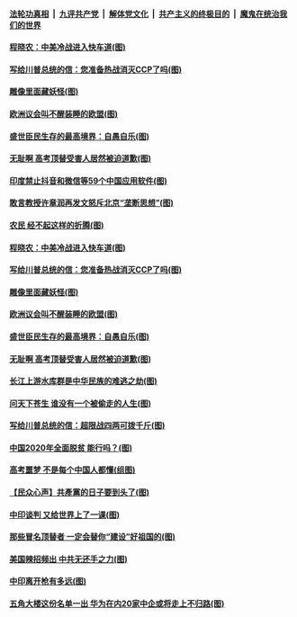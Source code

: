 ####  [法轮功真相](../../../../basic/blob/master/README.md?t=06301002) &nbsp;|&nbsp; [九评共产党](../../../../9ping.md/blob/master/README.md?t=06301002) &nbsp;|&nbsp; [解体党文化](../../../../jtdwh.md/blob/master/README.md?t=06301002)  &nbsp;|&nbsp; [共产主义的终极目的](../../../../gczydzjmd.md/blob/master/README.md?t=06301002) &nbsp;|&nbsp; [魔鬼在统治我们的世界](../../../../mgztzwmdsj.md/blob/master/README.md?t=06301002) 

#### [程晓农：中美冷战进入快车道(图)](../pages/p4/938157.md?t=06301002) 

#### [写给川普总统的信：您准备热战消灭CCP了吗(图)](../pages/p4/938153.md?t=06301002) 

#### [雕像里面藏妖怪(图)](../pages/p4/937959.md?t=06301002) 

#### [欧洲议会叫不醒装睡的欧盟(图)](../pages/p4/938033.md?t=06301002) 

#### [盛世臣民生存的最高境界：自愚自乐(图)](../pages/p4/938023.md?t=06301002) 

#### [无耻啊 高考顶替受害人居然被迫道歉(图)](../pages/p4/938030.md?t=06301002) 

#### [印度禁止抖音和微信等59个中国应用软件(图)](../pages/p4/938164.md?t=06301002) 

#### [敢言教授许章润再发文怒斥北京“垄断思想”(图)](../pages/p4/938162.md?t=06301002) 

#### [农民 经不起这样的折腾(图)](../pages/p4/938158.md?t=06301002) 

#### [程晓农：中美冷战进入快车道(图)](../pages/p4/938157.md?t=06301002) 

#### [写给川普总统的信：您准备热战消灭CCP了吗(图)](../pages/p4/938153.md?t=06301002) 

#### [雕像里面藏妖怪(图)](../pages/p4/937959.md?t=06301002) 

#### [欧洲议会叫不醒装睡的欧盟(图)](../pages/p4/938033.md?t=06301002) 

#### [盛世臣民生存的最高境界：自愚自乐(图)](../pages/p4/938023.md?t=06301002) 

#### [无耻啊 高考顶替受害人居然被迫道歉(图)](../pages/p4/938030.md?t=06301002) 

#### [长江上游水库群是中华民族的难逃之劫(图)](../pages/p4/938022.md?t=06301002) 

#### [问天下苍生 谁没有一个被偷走的人生(图)](../pages/p4/938026.md?t=06301002) 

#### [写给川普总统的信：超限战四两可拨千斤(图)](../pages/p4/938021.md?t=06301002) 

#### [中国2020年全面脱贫 能行吗？(图)](../pages/p4/937928.md?t=06301002) 

#### [高考噩梦 不是每个中国人都懂(组图)](../pages/p4/937927.md?t=06301002) 

#### [【民众心声】共產黨的日子要到头了(图)](../pages/p4/937474.md?t=06301002) 

#### [中印谈判 又给世界上了一课(图)](../pages/p4/937868.md?t=06301002) 

#### [那些冒名顶替者 一定会替你“建设”好祖国的(图)](../pages/p4/937925.md?t=06301002) 

#### [美国辣招频出 中共无还手之力(图)](../pages/p4/937916.md?t=06301002) 

#### [中印离开枪有多远(图)](../pages/p4/937913.md?t=06301002) 

#### [五角大楼这份名单一出 华为在内20家中企或将走上不归路(图)](../pages/p4/937820.md?t=06301002) 

